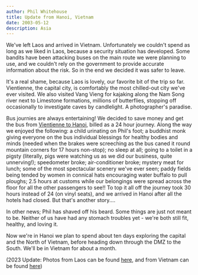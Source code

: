 ```yaml
---
author: Phil Whitehouse
title: Update from Hanoi, Vietnam
date: 2003-05-12
description: Asia
---
```


We've left Laos and arrived in Vietnam. Unfortunately we couldn't spend as long as we liked in Laos, because a security situation has developed. Some bandits have been attacking buses on the main route we were planning to use, and we couldn't rely on the government to provide accurate information about the risk. So in the end we decided it was safer to leave.

It's a real shame, because Laos is lovely, our favorite bit of the trip so far. Vientienne, the capital city, is comfortably the most chilled-out city we've ever visited. We also visited Vang Vieng for kajaking along the Nam Song river next to Limestone formations, millions of butterflies, stopping off occasionally to investigate caves by candlelight. A photographer's paradise.

Bus journies are always entertaining! We decided to save money and get the bus from [Vientienne to Hanoi](https://www.google.com.au/maps/dir/Hanoi,+Vietnam/Vientiane,+Laos/@19.4873265,101.6803398,7z/data=!4m14!4m13!1m5!1m1!1s0x3135ab9bd9861ca1:0xe7887f7b72ca17a9!2m2!1d105.8341598!2d21.0277644!1m5!1m1!1s0x3124688606ed7b21:0x1f93b18618c1eedf!2m2!1d102.6331035!2d17.9757058!3e0?hl=en&entry=ttu), billed as a 24 hour journey. Along the way we enjoyed the following: a child urinating on Phil's foot; a buddhist monk giving everyone on the bus individual blessings for healthy bodies and minds (needed when the brakes were screeching as the bus caned it round mountain corners for 17 hours non-stop); no sleep at all; going to a toilet in a pigsty (literally, pigs were watching us as we did our business, quite unnerving!); speedometer broke; air-conditioner broke; mystery meat for lunch; some of the most spectacular scenery we've ever seen; paddy fields being tended by women in connical hats encouraging water buffalo to pull ploughs; 2.5 hours at customs while our belongings were spread across the floor for all the other passengers to see!! To top it all off the journey took 30 hours instead of 24 (on vinyl seats), and we arrived in Hanoi after all the hotels had closed. But that's another story....

In other news; Phil has shaved off his beard. Some things are just not meant to be. Neither of us have had any stomach troubles yet - we're both still fit, healthy, and loving it.

Now we're in Hanoi we plan to spend about ten days exploring the capital and the North of Vietnam, before heading down through the DMZ to the South. We'll be in Vietnam for about a month.

(2023 Update: Photos from Laos can be found [here](https://www.flickr.com/photos/philliecasablanca/albums/72157603244400282), and from Vietnam can be found [here](https://www.flickr.com/photos/philliecasablanca/albums/72157603244507860))
